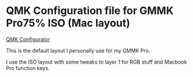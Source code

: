 # QMK Configuration file for GMMK Pro75% ISO (Mac layout)

[QMK Configurator](https://config.qmk.fm/#/gmmk/pro/iso/LAYOUT)

This is the default layout I personally use for my GMMK Pro.

I use the ISO layout with some tweaks to layer 1 for RGB stuff and Macbook Pro function keys.

